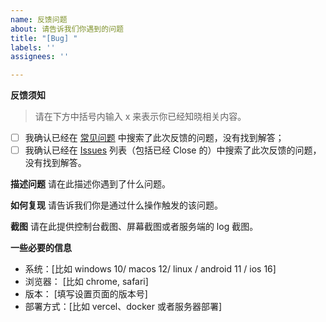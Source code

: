```yaml
---
name: 反馈问题
about: 请告诉我们你遇到的问题
title: "[Bug] "
labels: ''
assignees: ''

---
```


**反馈须知**
> 请在下方中括号内输入 x 来表示你已经知晓相关内容。
- [ ] 我确认已经在 [常见问题](https://github.com/Chenm4/ChatGPTForMyselfWeb/blob/main/docs/faq-cn.md) 中搜索了此次反馈的问题，没有找到解答；
- [ ] 我确认已经在 [Issues](https://github.com/Chenm4/ChatGPTForMyselfWeb/issues) 列表（包括已经 Close 的）中搜索了此次反馈的问题，没有找到解答。

**描述问题**
请在此描述你遇到了什么问题。

**如何复现**
请告诉我们你是通过什么操作触发的该问题。

**截图**
请在此提供控制台截图、屏幕截图或者服务端的 log 截图。

**一些必要的信息**
 - 系统：[比如 windows 10/ macos 12/ linux / android 11 / ios 16]
 - 浏览器： [比如 chrome, safari]
 - 版本： [填写设置页面的版本号]
 - 部署方式：[比如 vercel、docker 或者服务器部署]

